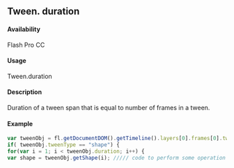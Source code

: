 ## Tween. duration

#### Availability

Flash Pro CC

#### Usage

Tween.duration

#### Description

Duration of a tween span that is equal to number of frames in a tween.

#### Example

```javascript
var tweenObj = fl.getDocumentDOM().getTimeline().layers[0].frames[0].tweenObj;
if( tweenObj.tweenType == "shape") {
for(var i = 1; i < tweenObj.duration; i++) {
var shape = tweenObj.getShape(i); ///// code to perform some operation on returned shape } }

```